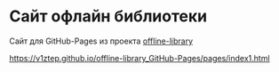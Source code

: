# Сайт офлайн библиотеки

Сайт для GitHub-Pages из проекта [offline-library](https://github.com/v1ztep/offline-library)

https://v1ztep.github.io/offline-library_GitHub-Pages/pages/index1.html
